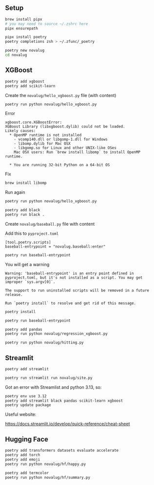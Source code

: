 ## Setup

```bash
brew install pipx
# you may need to source ~/.zshrc here
pipx ensurepath

pipx install poetry
poetry completions zsh > ~/.zfunc/_poetry

poetry new novalug
cd novalug
```

## XGBoost

```bash
poetry add xgboost
poetry add scikit-learn
```

Create the `novalug/hello_xgboost.py` file (with content)

```bash
poetry run python novalug/hello_xgboost.py
```

Error

```
xgboost.core.XGBoostError: 
XGBoost Library (libxgboost.dylib) could not be loaded.
Likely causes:
  * OpenMP runtime is not installed
    - vcomp140.dll or libgomp-1.dll for Windows
    - libomp.dylib for Mac OSX
    - libgomp.so for Linux and other UNIX-like OSes
    Mac OSX users: Run `brew install libomp` to install OpenMP runtime.

  * You are running 32-bit Python on a 64-bit OS
```

Fix

```bash
brew install libomp
```

Run again

```bash
poetry run python novalug/hello_xgboost.py
```

```bash
poetry add black
poetry run black .
```

Create `novalug/baseball.py` file with content

Add this to `pyproject.toml`

```
[tool.poetry.scripts]
baseball-entrypoint = "novalug.baseball:enter"
```

```bash
poetry run baseball-entrypoint
```

You will get a warning

```
Warning: 'baseball-entrypoint' is an entry point defined in pyproject.toml, but it's not installed as a script. You may get improper `sys.argv[0]`.

The support to run uninstalled scripts will be removed in a future release.

Run `poetry install` to resolve and get rid of this message.
```

```bash
poetry install

poetry run baseball-entrypoint
```


```bash
poetry add pandas
poetry run python novalug/regression_xgboost.py

poetry run python novalug/hitting.py
```

## Streamlit

```bash
poetry add streamlit

poetry run streamlit run novalug/site.py
```

Got an error with Streamlist and python 3.13, so:

```bash
poetry env use 3.12
poetry add streamlit black pandas scikit-learn xgboost
poetry update package
```

Useful website:

https://docs.streamlit.io/develop/quick-reference/cheat-sheet


## Hugging Face

```bash
poetry add transformers datasets evaluate accelerate
poetry add torch
poetry add emoji
poetry run python novalug/hf/happy.py
```

```bash
poetry add termcolor
poetry run python novalug/hf/summary.py
```